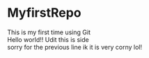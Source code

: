# MyfirstRepo
This is my first time using Git
<br>
Hello world!! Udit this is side
<br>
sorry for the previous line ik it is very corny lol!
